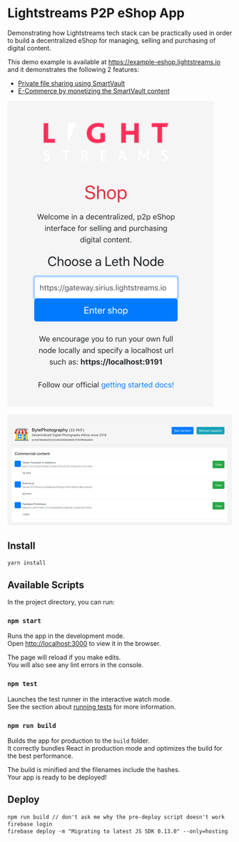 # Lightstreams P2P eShop App

Demonstrating how Lightstreams tech stack can be practically used in order to build a decentralized eShop for managing, selling and purchasing of digital content.

This demo example is available at https://example-eshop.lightstreams.io and it demonstrates the following 2 features:
- [Private file sharing using SmartVault](https://docs.lightstreams.network/getting-started/file-sharing/)
- [E-Commerce by monetizing the SmartVault content](https://docs.lightstreams.network/getting-started/peer-to-peer-ecommerce/)

![node_provider](./node_provider.png)

![shop_view](./shop_view.png)

## Install
```
yarn install
```

## Available Scripts

In the project directory, you can run:

### `npm start`

Runs the app in the development mode.<br>
Open [http://localhost:3000](http://localhost:3000) to view it in the browser.

The page will reload if you make edits.<br>
You will also see any lint errors in the console.

### `npm test`

Launches the test runner in the interactive watch mode.<br>
See the section about [running tests](https://facebook.github.io/create-react-app/docs/running-tests) for more information.

### `npm run build`

Builds the app for production to the `build` folder.<br>
It correctly bundles React in production mode and optimizes the build for the best performance.

The build is minified and the filenames include the hashes.<br>
Your app is ready to be deployed!

## Deploy

```
npm run build // don't ask me why the pre-deploy script doesn't work
firebase login
firebase deploy -m "Migrating to latest JS SDK 0.13.0" --only=hosting
```
